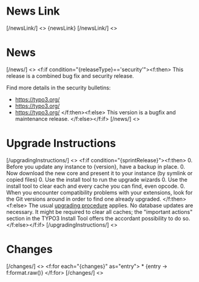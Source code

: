 # News Link

[/newsLink/] <>
{newsLink}
[/newsLink/] <>

# News

[/news/] <>
<f:if condition="{releaseType}=='security'"><f:then>
This release is a combined bug fix and security release.

Find more details in the security bulletins:

+ https://typo3.org/
+ https://typo3.org/
+ https://typo3.org/
</f:then><f:else>
This version is a bugfix and maintenance release.
</f:else></f:if>
[/news/] <>

# Upgrade Instructions

[/upgradingInstructions/] <>
<f:if condition="{sprintRelease}"><f:then>
0. Before you update any instance to {version}, have a backup in place.
0. Now download the new core and present it to your instance (by symlink or copied files)
0. Use the install tool to run the upgrade wizards
0. Use the install tool to clear each and every cache you can find, even opcode.
0. When you encounter compatibility problems with your extensions, look for the Git versions around in order to find one already upgraded.
</f:then><f:else>
The usual [upgrading procedure](https://docs.typo3.org/typo3cms/InstallationGuide/)
applies. No database updates are necessary.  It might be required to clear all caches;
the "important actions" section in the TYPO3 Install Tool offers the accordant possibility
to do so.
</f:else></f:if>
[/upgradingInstructions/] <>

# Changes

[/changes/] <>
<f:for each="{changes}" as="entry"> * {entry -> f:format.raw()}
</f:for>
[/changes/] <>

